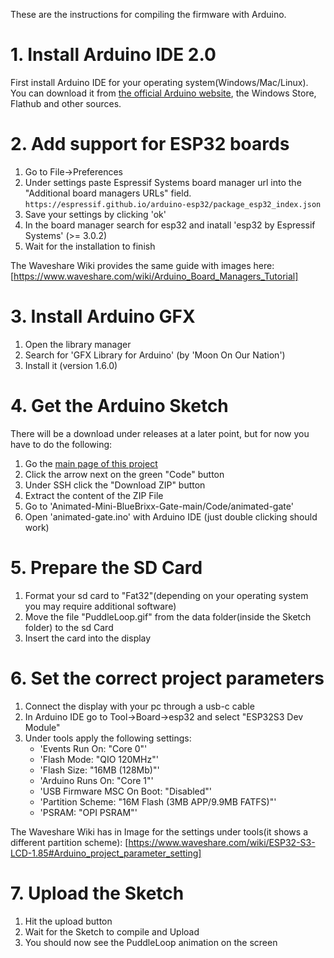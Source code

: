 These are the instructions for compiling the firmware with Arduino.


# 1. Install Arduino IDE 2.0

First install Arduino IDE for your operating system(Windows/Mac/Linux). You can download it from [the official Arduino website](https://www.arduino.cc/en/software/), the Windows Store, Flathub and other sources.

# 2. Add support for ESP32 boards

1. Go to File->Preferences
2. Under settings paste Espressif Systems board manager url into the "Additional board managers URLs" field.
	`https://espressif.github.io/arduino-esp32/package_esp32_index.json`
3. Save your settings by clicking 'ok'
4. In the board manager search for esp32 and inatall 'esp32 by Espressif Systems' (>= 3.0.2)
5. Wait for the installation to finish

The Waveshare Wiki provides the same guide with images here:  
[https://www.waveshare.com/wiki/Arduino_Board_Managers_Tutorial]

# 3. Install Arduino GFX

1. Open the library manager
2. Search for 'GFX Library for Arduino' (by 'Moon On Our Nation')
3. Install it (version 1.6.0)

# 4. Get the Arduino Sketch

There will be a download under releases at a later point, but for now you have to do the following:  
1. Go the [main page of this project](https://github.com/Nexusnui/Animated-Mini-BlueBrixx-Gate)
2. Click the arrow next on the green "Code" button
3. Under SSH click the "Download ZIP" button
4. Extract the content of the ZIP File
5. Go to 'Animated-Mini-BlueBrixx-Gate-main/Code/animated-gate'
6. Open 'animated-gate.ino' with Arduino IDE (just double clicking should work)

# 5. Prepare the SD Card
1. Format your sd card to "Fat32"(depending on your operating system you may require additional software)
2. Move the file "PuddleLoop.gif" from the data folder(inside the Sketch folder) to the sd Card
3. Insert the card into the display

# 6. Set the correct project parameters

1. Connect the display with your pc through a usb-c cable
2. In Arduino IDE go to Tool->Board->esp32 and select "ESP32S3 Dev Module"
3. Under tools apply the following settings:
   - 'Events Run On: "Core 0"'
   - 'Flash Mode: "QIO 120MHz"'
   - 'Flash Size: "16MB (128Mb)"'
   - 'Arduino Runs On: "Core 1"'
   - 'USB Firmware MSC On Boot: "Disabled"'
   - 'Partition Scheme: "16M Flash (3MB APP/9.9MB FATFS)"'
   - 'PSRAM: "OPI PSRAM"'
   
The Waveshare Wiki has in Image for the settings under tools(it shows a different partition scheme):
[https://www.waveshare.com/wiki/ESP32-S3-LCD-1.85#Arduino_project_parameter_setting]

# 7. Upload the Sketch
1. Hit the upload button
2. Wait for the Sketch to compile and Upload
3. You should now see the PuddleLoop animation on the screen